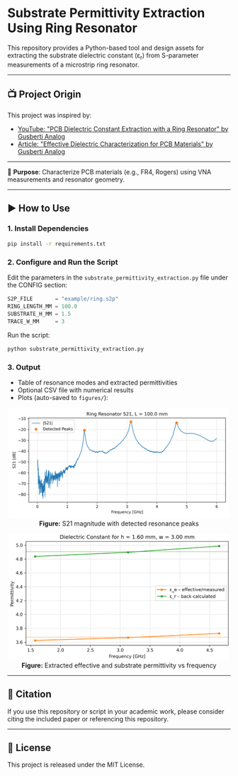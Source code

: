 

# Substrate Permittivity Extraction Using Ring Resonator


This repository provides a Python-based tool and design assets for extracting the substrate dielectric constant (ε<sub>r</sub>) from S-parameter measurements of a microstrip ring resonator.

---

## 📺 Project Origin

This project was inspired by:
- [YouTube: "PCB Dielectric Constant Extraction with a Ring Resonator" by Gusberti Analog](https://www.youtube.com/watch?v=-Or-rcEIc7o&t=1090s)
- [Article: "Effective Dielectric Characterization for PCB Materials" by Gusberti Analog](https://gusbertianalog.com/effective-dielectric-characterization-for-pcb-materials/)

---

📡 **Purpose**: Characterize PCB materials (e.g., FR4, Rogers) using VNA measurements and resonator geometry.

---




## ▶️ How to Use

### 1. Install Dependencies

```bash
pip install -r requirements.txt
```

### 2. Configure and Run the Script

Edit the parameters in the `substrate_permittivity_extraction.py` file under the CONFIG section:

```python
S2P_FILE       = "example/ring.s2p"
RING_LENGTH_MM = 100.0
SUBSTRATE_H_MM = 1.5
TRACE_W_MM     = 3
```

Run the script:

```bash
python substrate_permittivity_extraction.py
```


### 3. Output

- Table of resonance modes and extracted permittivities
- Optional CSV file with numerical results
- Plots (auto-saved to `figures/`):

<p align="center">
  <img src="ring_resonator_S21.png" alt="S21 Magnitude Plot" width="500"><br>
  <b>Figure:</b> S21 magnitude with detected resonance peaks
</p>

<p align="center">
  <img src="ring_resonator_permittivity.png" alt="Permittivity Plot" width="500"><br>
  <b>Figure:</b> Extracted effective and substrate permittivity vs frequency
</p>

---

## 📘 Citation

If you use this repository or script in your academic work, please consider citing the included paper or referencing this repository.

---

## 📎 License

This project is released under the MIT License.
